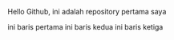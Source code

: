 Hello Github, ini adalah repository pertama saya

ini baris pertama
ini baris kedua
ini baris ketiga